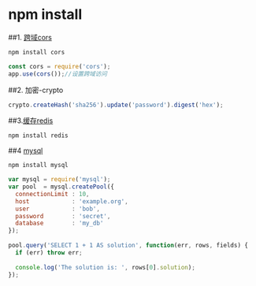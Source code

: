 # npm install

##1. [跨域cors](https://github.com/expressjs/cors)
```cmd
npm install cors
```
```js
const cors = require('cors');
app.use(cors());//设置跨域访问
```
##2. 加密-crypto
```js
crypto.createHash('sha256').update('password').digest('hex');
```
##3.[缓存redis](https://www.npmjs.com/package/redis)
```cmd
npm install redis
```
##4 [mysql](https://www.npmjs.com/package/mysql)
```cmd
npm install mysql
```
```js
var mysql = require('mysql');
var pool  = mysql.createPool({
  connectionLimit : 10,
  host            : 'example.org',
  user            : 'bob',
  password        : 'secret',
  database        : 'my_db'
});
 
pool.query('SELECT 1 + 1 AS solution', function(err, rows, fields) {
  if (err) throw err;
 
  console.log('The solution is: ', rows[0].solution);
});
```
